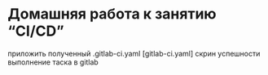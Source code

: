 # Домашняя работа к занятию “CI/CD”

приложить полученный .gitlab-ci.yaml
[gitlab-ci.yaml]
скрин успешности выполнение таска в gitlab
